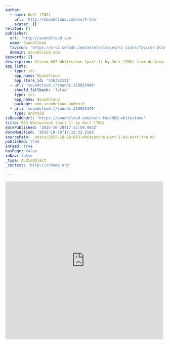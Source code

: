 ```yaml
---
author:
  - name: Oort (TNO)
    url: 'http://soundcloud.com/oort-tno'
    avatar: {}
related: []
publisher:
  url: 'http://soundcloud.com'
  name: SoundCloud
  favicon: 'https://a-v2.sndcdn.com/assets/images/sc-icons/favicon-2cadd14b.ico'
  domain: soundcloud.com
keywords: []
description: Stream 663 Whitestone (part 1) by Oort (TNO) from desktop or your mobile device
app_links:
  - type: ios
    app_name: SoundCloud
    app_store_id: '336353151'
  - url: 'soundcloud://sounds:219925449'
    should_fallback: 'false'
    type: ios
    app_name: SoundCloud
    package: com.soundcloud.android
  - url: 'soundcloud://sounds:219925449'
    type: android
isBasedOnUrl: 'https://soundcloud.com/oort-tno/663-whitestone'
title: 663 Whitestone (part 1) by Oort (TNO)
datePublished: '2015-10-29T17:12:59.903Z'
dateModified: '2015-10-29T17:12:32.216Z'
sourcePath: _posts/2015-10-29-663-whitestone-part-1-by-oort-tno.md
published: true
inFeed: true
hasPage: false
inNav: false
_type: AudioObject
_context: 'http://schema.org'

---
```

<iframe src="https://cdn.embedly.com/widgets/media.html?src=https%3A%2F%2Fw.soundcloud.com%2Fplayer%2F%3Fvisual%3Dtrue%26url%3Dhttp%253A%252F%252Fapi.soundcloud.com%252Ftracks%252F219925449%26show_artwork%3Dtrue&amp;url=https%3A%2F%2Fsoundcloud.com%2Foort-tno%2F663-whitestone&amp;image=http%3A%2F%2Fi1.sndcdn.com%2Fartworks-000126836845-7jlfif-t500x500.jpg&amp;key=b7d04c9b404c499eba89ee7072e1c4f7&amp;type=text%2Fhtml&amp;schema=soundcloud" width="500" height="500" scrolling="no" frameborder="0" allowfullscreen="allowfullscreen" style=""></iframe>